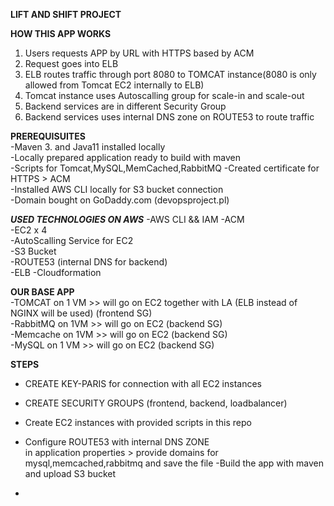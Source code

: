 **LIFT AND SHIFT PROJECT**




**HOW THIS APP WORKS**
1) Users requests APP by URL with HTTPS based by ACM
2) Request goes into ELB  
3) ELB routes traffic through port 8080 to TOMCAT instance(8080 is only allowed from Tomcat EC2 internally to ELB)  
4) Tomcat instance uses Autoscalling group for scale-in and scale-out  
5) Backend services are in different Security Group  
7) Backend services uses internal DNS zone on ROUTE53 to route traffic  

**PREREQUISUITES**  
-Maven 3. and Java11 installed locally  
-Locally prepared application ready to build with maven  
-Scripts for Tomcat,MySQL,MemCached,RabbitMQ
-Created certificate for HTTPS > ACM  
-Installed AWS CLI locally for S3 bucket connection  
-Domain bought on GoDaddy.com (devopsproject.pl)  

***USED TECHNOLOGIES ON AWS***
-AWS CLI && IAM 
-ACM  
-EC2 x 4  
-AutoScalling Service for EC2  
-S3 Bucket  
-ROUTE53 (internal DNS for backend)  
-ELB
-Cloudformation

**OUR BASE APP**  
-TOMCAT on 1 VM   >> will go on EC2  together with LA (ELB instead of NGINX will be used) (frontend SG)  
-RabbitMQ on 1VM  >> will go on EC2  (backend SG)  
-Memcache on 1VM  >> will go on EC2  (backend SG)  
-MySQL    on 1 VM >> will go on EC2  (backend SG)  
  


**STEPS** 
- CREATE KEY-PARIS for connection with all EC2 instances  
- CREATE SECURITY GROUPS  (frontend, backend, loadbalancer)
- Create EC2 instances with provided scripts in this repo
- Configure ROUTE53  with internal DNS ZONE  
   in application properties > provide domains for mysql,memcached,rabbitmq and save the file
-Build the app with maven and upload S3 bucket


  

-
